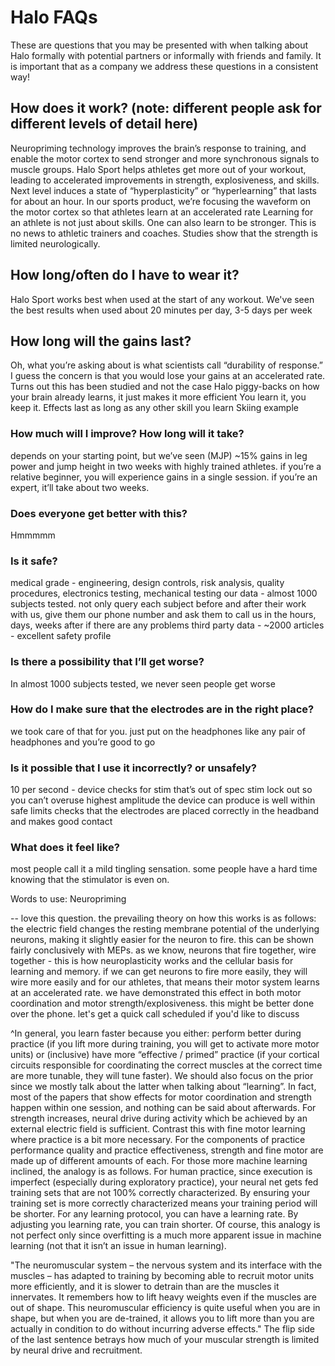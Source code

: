 # Halo FAQs
These are questions that you may be presented with when talking about Halo formally with potential partners or informally with friends and family. It is important that as a company we address these questions in a consistent way!

## How does it work? (note: different people ask for different levels of detail here) 
Neuropriming technology improves the brain’s response to training, and enable the motor cortex to send stronger and more synchronous signals to muscle groups.
Halo Sport helps athletes get more out of your workout, leading to accelerated improvements in strength, explosiveness, and skills.
Next level
induces a state of “hyperplasticity” or “hyperlearning” that lasts for about an hour.
In our sports product, we’re focusing the waveform on the motor cortex so that athletes learn at an accelerated rate
Learning for an athlete is not just about skills. One can also learn to be stronger. This is no news to athletic trainers and coaches. Studies show that the strength is limited neurologically.


## How long/often do I have to wear it?
Halo Sport works best when used at the start of any workout. We've seen the best results when used about 20 minutes per day, 3-5 days per week

## How long will the gains last?
Oh, what you’re asking about is what scientists call “durability of response.” I guess the concern is that you would lose your gains at an accelerated rate. Turns out this has been studied and not the case
Halo piggy-backs on how your brain already learns, it just makes it more efficient
You learn it, you keep it. Effects last as long as any other skill you learn
Skiing example

### How much will I improve? How long will it take?
depends on your starting point, but we’ve seen (MJP) ~15% gains in leg power and jump height in two weeks with highly trained athletes. if you’re a relative beginner, you will experience gains in a single session. if you’re an expert, it’ll take about two weeks.

### Does everyone get better with this?
Hmmmmm

### Is it safe?
medical grade - engineering, design controls, risk analysis, quality procedures, electronics testing, mechanical testing
our data - almost 1000 subjects tested. not only query each subject before and after their work with us, give them our phone number and ask them to call us in the hours, days, weeks after if there are any problems
third party data - ~2000 articles - excellent safety profile

### Is there a possibility that I’ll get worse?
In almost 1000 subjects tested, we never seen people get worse

### How do I make sure that the electrodes are in the right place?
we took care of that for you. just put on the headphones like any pair of headphones and you’re good to go

### Is it possible that I use it incorrectly? or unsafely?
10 per second - device checks for stim that’s out of spec
stim lock out so you can’t overuse
highest amplitude the device can produce is well within safe limits
checks that the electrodes are placed correctly in the headband and makes good contact

### What does it feel like?
most people call it a mild tingling sensation. some people have a hard time knowing that the stimulator is even on.


Words to use:
Neuropriming








-- love this question. the prevailing theory on how this works is as follows: the electric field changes the resting membrane potential of the underlying neurons, making it slightly easier for the neuron to fire. this can be shown fairly conclusively with MEPs. as we know, neurons that fire together, wire together - this is how neuroplasticity works and the cellular basis for learning and memory. if we can get neurons to fire more easily, they will wire more easily and for our athletes, that means their motor system learns at an accelerated rate. we have demonstrated this effect in both motor coordination and motor strength/explosiveness. this might be better done over the phone. let's get a quick call scheduled if you'd like to discuss

^In general, you learn faster because you either:
 perform better during practice (if you lift more during training, you will get to activate more motor units) 
or (inclusive) 
have more “effective / primed” practice (if your cortical circuits responsible for coordinating the correct muscles at the correct time are more tunable, they will tune faster).
We should also focus on the prior since we mostly talk about the latter when talking about “learning”.  In fact, most of the papers that show effects for motor coordination and strength happen within one session, and nothing can be said about afterwards.
For strength increases, neural drive during activity which be achieved by an external electric field is sufficient.  Contrast this with fine motor learning where practice is a bit more necessary.  For the components of practice performance quality and practice effectiveness, strength and fine motor are made up of different amounts of each.
For those more machine learning inclined, the analogy is as follows.  For human practice, since execution is imperfect (especially during exploratory practice), your neural net gets fed training sets that are not 100% correctly characterized.  By ensuring your training set is more correctly characterized means your training period will be shorter.  For any learning protocol, you can have a learning rate.  By adjusting you learning rate, you can train shorter.  Of course, this analogy is not perfect only since overfitting is a much more apparent issue in machine learning (not that it isn’t an issue in human learning).




"The neuromuscular system – the nervous system and its interface with the muscles – has adapted to training by becoming able to recruit motor units more efficiently, and it is slower to detrain than are the muscles it innervates. It remembers how to lift heavy weights even if the muscles are out of shape. This neuromuscular efficiency is quite useful when you are in shape, but when you are de-trained, it allows you to lift more than you are actually in condition to do without incurring adverse effects."
The flip side of the last sentence betrays how much of your muscular strength is limited by neural drive and recruitment.
